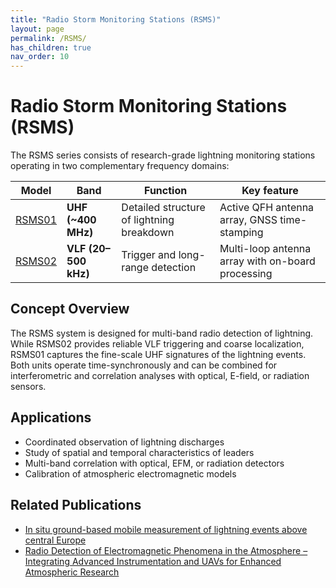 ```yaml
---
title: "Radio Storm Monitoring Stations (RSMS)"
layout: page
permalink: /RSMS/
has_children: true
nav_order: 10
---
```



# Radio Storm Monitoring Stations (RSMS)

The RSMS series consists of research-grade lightning monitoring stations operating in two complementary frequency domains:

| Model               | Band                 | Function                                  | Key feature                                       |
| ------------------- | -------------------- | ----------------------------------------- | ------------------------------------------------- |
| [RSMS01](./RSMS01/) | **UHF (~400 MHz)**   | Detailed structure of lightning breakdown | Active QFH antenna array, GNSS time-stamping             |
| [RSMS02](./RSMS02/) | **VLF (20–500 kHz)** | Trigger and long-range detection          | Multi-loop antenna array with on-board processing |

## Concept Overview

The RSMS system is designed for multi-band radio detection of lightning. While RSMS02 provides reliable VLF triggering and coarse localization, RSMS01 captures the fine-scale UHF signatures of the lightning events. Both units operate time-synchronously and can be combined for interferometric and correlation analyses with optical, E-field, or radiation sensors.

## Applications

* Coordinated observation of lightning discharges
* Study of spatial and temporal characteristics of leaders
* Multi-band correlation with optical, EFM, or radiation detectors
* Calibration of atmospheric electromagnetic models

## Related Publications

* [In situ ground-based mobile measurement of lightning events above central Europe](https://amt.copernicus.org/articles/16/547/2023/)
* [Radio Detection of Electromagnetic Phenomena in the Atmosphere – Integrating Advanced Instrumentation and UAVs for Enhanced Atmospheric Research](https://dspace.cvut.cz/handle/10467/120570)

